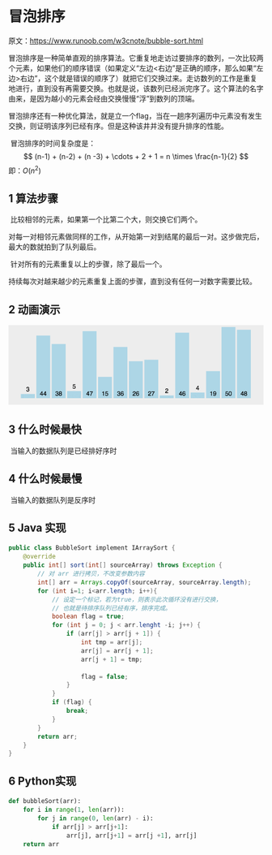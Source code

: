 # 冒泡排序

原文：https://www.runoob.com/w3cnote/bubble-sort.html



​        冒泡排序是一种简单直观的排序算法。它重复地走访过要排序的数列，一次比较两个元素，如果他们的顺序错误（如果定义“左边<右边”是正确的顺序，那么如果“左边>右边”，这个就是错误的顺序了）就把它们交换过来。走访数列的工作是重复地进行，直到没有再需要交换。也就是说，该数列已经派完序了。这个算法的名字由来，是因为越小的元素会经由交换慢慢“浮”到数列的顶端。

​        冒泡排序还有一种优化算法，就是立一个flag，当在一趟序列遍历中元素没有发生交换，则证明该序列已经有序。但是这种该井并没有提升排序的性能。

​        冒泡排序的时间复杂度是：
$$
(n-1) + (n-2) + (n -3) + \cdots + 2 + 1 = n \times \frac{n-1}{2}
$$
即：$O(n^2)$



## 1 算法步骤

​        比较相邻的元素，如果第一个比第二个大，则交换它们两个。

​        对每一对相邻元素做同样的工作，从开始第一对到结尾的最后一对。这步做完后，最大的数就拍到了队列最后。

​        针对所有的元素重复以上的步骤，除了最后一个。

​        持续每次对越来越少的元素重复上面的步骤，直到没有任何一对数字需要比较。

## 2 动画演示

![bubble](./images/bubbleSort.gif)

## 3 什么时候最快

​        当输入的数据队列是已经排好序时

## 4 什么时候最慢

​        当输入的数据队列是反序时

## 5 Java 实现

```java
public class BubbleSort implement IArraySort {
    @override
    public int[] sort(int[] sourceArray) throws Exception {
        // 对 arr 进行拷贝，不改变参数内容
        int[] arr = Arrays.copyOf(sourceArray, sourceArray.length);
        for (int i=1; i<arr.length; i++){
            // 设定一个标记，若为true，则表示此次循环没有进行交换，
            // 也就是待排序队列已经有序，排序完成。
            boolean flag = true;
            for (int j = 0; j < arr.lenght -i; j++) {
                if (arr[j] > arr[j + 1]) {
                    int tmp = arr[j];
                    arr[j] = arr[j + 1];
                    arr[j + 1] = tmp;
                    
                    flag = false;
                }
            }
            if (flag) {
                break;
            }
        }
        return arr;
    }
}
```

## 6 Python实现

```python
def bubbleSort(arr):
    for i in range(1, len(arr)):
        for j in range(0, len(arr) - i):
            if arr[j] > arr[j+1]:
                arr[j], arr[j+1] = arr[j +1], arr[j]
    return arr
```

